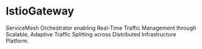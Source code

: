 # IstioGateway
ServiceMesh Orchestrator enabling Real-Time Traffic Management through Scalable, Adaptive Traffic Splitting across Distributed Infrastructure Platform.
